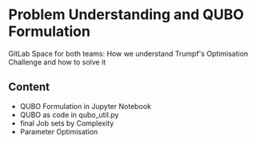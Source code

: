 # Problem Understanding and QUBO Formulation

GitLab Space for both teams: How we understand Trumpf's Optimisation Challenge and how to solve it

## Content

- QUBO Formulation in Jupyter Notebook
- QUBO as code in qubo_util.py
- final Job sets by Complexity
- Parameter Optimisation 